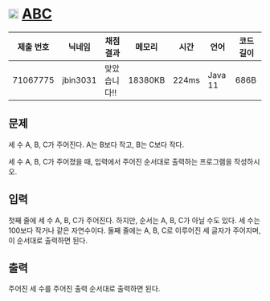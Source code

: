 # <img width="20px"  src="https://d2gd6pc034wcta.cloudfront.net/tier/3.svg" class="solvedac-tier"> [ABC](https://www.acmicpc.net/problem/3047) 

| 제출 번호 | 닉네임 | 채점 결과 | 메모리 | 시간 | 언어 | 코드 길이 |
|---|---|---|---|---|---|---|
|71067775|jbin3031|맞았습니다!! |18380KB|224ms|Java 11|686B|

## 문제
<p>세 수 A, B, C가 주어진다. A는 B보다 작고, B는 C보다 작다.</p>

<p>세 수 A, B, C가 주어졌을 때, 입력에서 주어진 순서대로 출력하는 프로그램을 작성하시오.</p>

## 입력
<p>첫째 줄에 세 수 A, B, C가 주어진다. 하지만, 순서는 A, B, C가 아닐 수도 있다. 세 수는 100보다 작거나 같은 자연수이다. 둘째 줄에는 A, B, C로 이루어진 세 글자가 주어지며, 이 순서대로 출력하면 된다.</p>

## 출력
<p>주어진 세 수를 주어진 출력 순서대로 출력하면 된다.</p>

